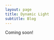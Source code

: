 ```yaml
---
layout: page
title: Dynamic Light
subtitle: Blog
---
```


Coming soon!
<!--

<div class="posts-list">
  <article class="post-preview">
    <a href="/2019-08-07-Elon-Musk/">
	  <h2 class="post-title">Elon Musk and Neuralink</h2>
	  <h3 class="post-subtitle">
	    Brain-Machine Interfaces
	  </h3>	    
    </a>
    <p class="post-meta">
      Posted on August 7, 2019
    </p>
    <div class="post-entry">
      Elon Musk has been in the press lately for the work his company <a href="https://www.neuralink.com"> Neuralink</a> is doing to accelerate the development of brain-machine interfaces (BMIs). BMIs use imaging technology to decode mental and emotional brain states...
	  <a href="/2019-08-07-Elon-Musk/" class="post-read-more">Read More</a>
    </div>
  
   </article>
   
   -->
